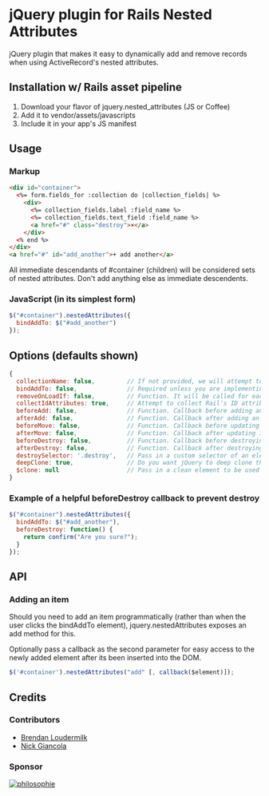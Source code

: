 # jQuery plugin for Rails Nested Attributes

jQuery plugin that makes it easy to dynamically add and remove records when using ActiveRecord's nested attributes.

## Installation w/ Rails asset pipeline

1. Download your flavor of jquery.nested_attributes (JS or Coffee)
2. Add it to vendor/assets/javascripts
3. Include it in your app's JS manifest

## Usage

### Markup

```html
<div id="container">
  <%= form.fields_for :collection do |collection_fields| %>
    <div>
      <%= collection_fields.label :field_name %>
      <%= collection_fields.text_field :field_name %>
      <a href="#" class="destroy">×</a>
    </div>
  <% end %>
</div>
<a href="#" id="add_another">+ add another</a>
```

All immediate descendants of #container (children) will be considered sets of
nested attributes. Don't add anything else as immediate descendents.

### JavaScript (in its simplest form)

```javascript
$("#container").nestedAttributes({
  bindAddTo: $("#add_another")
});
```

## Options (defaults shown)

```javascript
{
  collectionName: false,         // If not provided, we will attempt to autodetect. Provide this for complex collection names
  bindAddTo: false,              // Required unless you are implementing your own add handler (see API below). The single DOM element that when clicked will add another set of fields
  removeOnLoadIf: false,         // Function. It will be called for each existing item, return true to remove that item
  collectIdAttributes: true,     // Attempt to collect Rail's ID attributes
  beforeAdd: false,              // Function. Callback before adding an item. Returning false from the callback stops the add process.
  afterAdd: false,               // Function. Callback after adding an item
  beforeMove: false,             // Function. Callback before updating indexes on an item
  afterMove: false,              // Function. Callback after updating indexes on an item
  beforeDestroy: false,          // Function. Callback before destroying an item. Returning false from the callback stops the destroy process.
  afterDestroy: false,           // Function. Callback after destroying an item
  destroySelector: '.destroy',   // Pass in a custom selector of an element in each item that will destroy that item when clicked
  deepClone: true,               // Do you want jQuery to deep clone the element? Deep clones preserve events. Undesirable when using BackBone views for each element.
  $clone: null                   // Pass in a clean element to be used when adding new items. Useful when using plugins like jQuery UI Datepicker or Select2. Use in conjunction with `afterAdd`.
}
```

### Example of a helpful beforeDestroy callback to prevent destroy

```javascript
$("#container").nestedAttributes({
  bindAddTo: $("#add_another"),
  beforeDestroy: function() {
    return confirm("Are you sure?");
  }
});
```

## API

### Adding an item

Should you need to add an item programmatically (rather than when the user clicks
the bindAddTo element), jquery.nestedAttributes exposes an add method for this.

Optionally pass a callback as the second parameter for easy access to the
newly added element after its been inserted into the DOM.

```javascript
$('#container').nestedAttributes("add" [, callback($element)]);
```

## Credits

### Contributors

* [Brendan Loudermilk](http://github.com/bloudermilk)
* [Nick Giancola](http://github.com/patbenatar)

### Sponsor

[![philosophie](http://patbenatar.github.io/showoff/images/philosophie.png)](http://gophilosophie.com)
